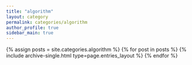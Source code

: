 ```yaml
---
title: "algorithm"
layout: category
permalink: categories/algorithm
author_profile: true
sidebar_main: true
---
```



{% assign posts = site.categories.algorithm %}
{% for post in posts %} {% include archive-single.html type=page.entries_layout %} {% endfor %}
